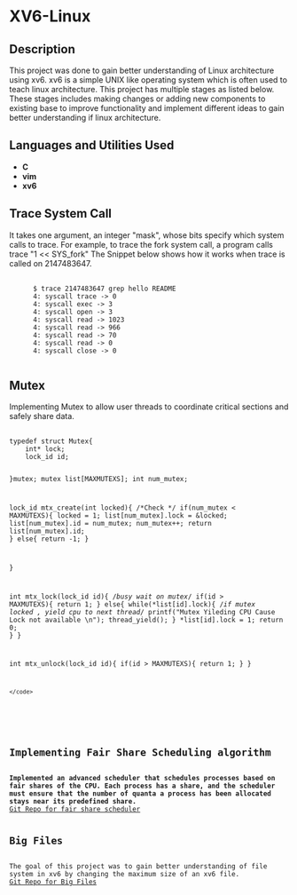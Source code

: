 <h1>XV6-Linux</h1>


<h2>Description</h2>
This project was done to gain better understanding of Linux architecture using xv6. xv6 is a simple UNIX like operating system which is often used to teach linux architecture. This project has multiple stages as listed below. These stages includes making changes or adding new components to existing base to improve functionality and implement different ideas to gain better understanding if linux architecture. 

<br />


<h2>Languages and Utilities Used</h2>

- <b>C</b>
- <b>vim</b>
- <b>xv6</b>

<h2>Trace System Call</h2>
It takes one argument, an integer "mask", whose bits specify which system calls to trace. For example, to trace the fork 
system call, a program calls trace "1 << SYS_fork"
The Snippet below shows how it works when trace is called on 2147483647.
<pre>
    <code>
      $ trace 2147483647 grep hello README
      4: syscall trace -> 0
      4: syscall exec -> 3
      4: syscall open -> 3
      4: syscall read -> 1023
      4: syscall read -> 966
      4: syscall read -> 70
      4: syscall read -> 0
      4: syscall close -> 0
    </code>
</pre>


<h2>Mutex</h2>
Implementing Mutex to allow user threads to coordinate critical sections and safely share data.
<pre>
    <code>
typedef struct Mutex{
	int* lock;
	lock_id id;

}mutex;
mutex list[MAXMUTEXS];
int num_mutex;

lock_id mtx_create(int locked){
	/*Check */
	if(num_mutex < MAXMUTEXS){
		locked = 1;
		list[num_mutex].lock = &locked;
		list[num_mutex].id = num_mutex;
		num_mutex++;
		return list[num_mutex].id;
	}
	else{
		return -1;
	}
	
}

int mtx_lock(lock_id id){
	/*busy wait on mutex*/
	if(id > MAXMUTEXS){
		return 1;
	}
	else{
		while(*list[id].lock){
			/*if mutex locked , yield cpu to next thread*/
			printf("Mutex Yileding CPU Cause Lock not available \n");
			thread_yield();
		}
		*list[id].lock = 1;
		return 0;
	}
}

int mtx_unlock(lock_id id){
	if(id > MAXMUTEXS){
		return 1;
	}
}

    </code>
</pre>

<h2>Implementing Fair Share Scheduling algorithm</h2>
<b>Implemented an advanced scheduler that schedules processes based on fair shares of the CPU. Each process has a share, and the scheduler must ensure that the number of quanta a process has been allocated stays near its predefined share.</b>
<a href="ttps://github.com/pjain0121/xv6-fairShareScheduler/blob/main/README.md">Git Repo for fair share scheduler</a>

<h2>Big Files</h2>
The goal of this project was to gain better understanding of file system in xv6 by changing the maximum size of an xv6 file.
<a href="https://github.com/pjain0121/xv6-bigFiles/tree/main">Git Repo for Big Files</a>
<!--
 ```diff
- text in red
+ text in green
! text in orange
